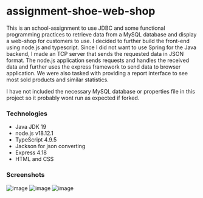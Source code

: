 # assignment-shoe-web-shop

This is an school-assignment to use JDBC and some functional programming practices to retrieve data from a MySQL database and display a web-shop for customers to use. I decided to further build the front-end using node.js and typescript. Since I did not want to use Spring for the Java backend, I made an TCP server that sends the requested data in JSON format. The node.js application sends requests and handles the received data and further uses the express framework to send data to browser application. We were also tasked with providing a report interface to see most sold products and similar statistics.

I have not included the necessary MySQL database or properties file in this project so it probably wont run as expected if forked.


### Technologies
- Java JDK 19
- node.js v18.12.1
- TypeScript 4.9.5
- Jackson for json converting
- Express 4.18
- HTML and CSS


### Screenshots

![image](https://user-images.githubusercontent.com/87245022/217496482-c13e48ae-5499-428f-acd6-10eb1c1e3043.png)
![image](https://user-images.githubusercontent.com/87245022/217496561-21f9968f-c665-4788-b6a1-b4873be1b88e.png)
![image](https://user-images.githubusercontent.com/87245022/217496673-c835e3e0-bfa0-4176-8935-1c6248c5e297.png)
